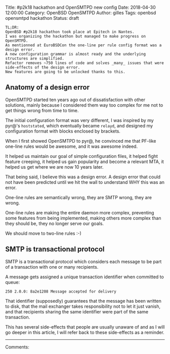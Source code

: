 Title: #p2k18 hackathon and OpenSMTPD new config
Date: 2018-04-30 12:00:00
Category: OpenBSD OpenSMTPD
Author: gilles
Tags: openbsd opensmtpd hackathon
Status: draft


    TL;DR:
    OpenBSD #p2k18 hackathon took place at Epitech in Nantes.
    I was organizing the hackathon but managed to make progress on OpenSMTPD.
    As mentionned at EuroBSDCon the one-line per rule config format was a design error.
    A new configuration grammar is almost ready and the underlying structures are simplified.
    Refactor removes ~750 lines of code and solves _many_ issues that were side-effects of the design error.
    New features are going to be unlocked thanks to this.


Anatomy of a design error
--
OpenSMTPD started ten years ago out of dissatisfaction with other solutions,
mainly because I considered them way too complex for me not to get things wrong from time to time.

The initial configuration format was very different,
I was inspired by my pyr@'s `hoststated`, which eventually became `relayd`,
and designed my configuration format with blocks enclosed by brackets.

When I first showed OpenSMTPD to pyr@,
he convinced me that PF-like one-line rules would be awesome,
and it was awesome indeed.

It helped us maintain our goal of simple configuration files,
it helped fight feature creeping,
it helped us gain popularity and become a relevant MTA,
it helped us get where we are now 10 years later.

That being said,
I believe this was a design error.
A design error that could not have been predicted until we hit the wall to understand WHY this was an error.

One-line rules are semantically wrong,
they are SMTP wrong,
they are wrong.

One-line rules are making the entire daemon more complex,
preventing some features from being implemented,
making others more complex than they should be,
they no longer serve our goals.

We should move to two-line rules :-)


SMTP is transactional protocol
--
SMTP is a transactional protocol which considers each message to be part of a transaction with one or many recipients.

A message gets assigned a unique transaction identifier when committed to queue:

    250 2.0.0: 8a2e1208 Message accepted for delivery

That identifier (supposedly) guarantees that the message has been written to disk,
that the mail exchanger takes responsibility not to let it just vanish,
and that recipients sharing the same identifier were part of the same transaction.

This has several side-effects that people are usually unaware of and as I will go deeper in this article,
I will refer back to these side-effects as a reminder.


---
Comments: 
